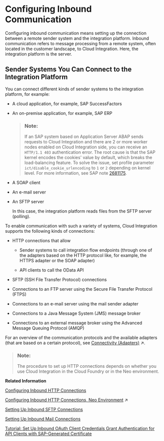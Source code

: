 <!-- loio62690e524ddc4b9b9fb95a25928a08b0 -->

# Configuring Inbound Communication

Configuring inbound communication means setting up the connection between a remote sender system and the integration platform. Inbound communication refers to message processing from a remote system, often located in the customer landscape, to Cloud Integration. Here, the integration platform is the server.



## Sender Systems You Can Connect to the Integration Platform

You can connect different kinds of sender systems to the integration platform, for example:

-   A cloud application, for example, SAP SuccessFactors

-   An on-premise application, for example, SAP ERP

    > ### Note:  
    > If an SAP system based on Application Server ABAP sends requests to Cloud Integration and there are 2 or more worker nodes enabled on Cloud Integration side, you can receive an `HTTP/1.1 403` authentication error. The root cause is that the SAP kernel encodes the cookies' value by default, which breaks the load-balancing feature. To solve the issue, set profile parameter `ict/disable_cookie_urlencoding` to `1` or `2` depending on kernel level. For more information, see SAP note [2681175](https://launchpad.support.sap.com/#/notes/2681175).

-   A SOAP client

-   An e-mail server

-   An SFTP server

    In this case, the integration platform reads files from the SFTP server \(polling\).


To enable communication with such a variety of systems, Cloud Integration supports the following kinds of connections:

-   HTTP connections that allow

    -   Sender systems to call integration flow endpoints \(through one of the adapters based on the HTTP protocol like, for example, the HTTPS adapter or the SOAP adapter\)

    -   API clients to call the OData API


-   SFTP \(SSH File Transfer Protocol\) connections

-   Connections to an FTP server using the Secure File Transfer Protocol \(FTPS\)

-   Connections to an e-mail server using the mail sender adapter

-   Connections to a Java Message System \(JMS\) message broker

-   Connections to an external message broker using the Advanced Message Queuing Protocol \(AMQP\)


For an overview of the communication protocols and the available adapters \(that are based on a certain protocol\), see [Connectivity (Adapters)](https://help.sap.com/viewer/368c481cd6954bdfa5d0435479fd4eaf/IAT/en-US/55325f2a722c4f67bb7752b369b09ff8.html "You have the option to specify which technical protocols should be used to connect a sender or a receiver to the tenant.") :arrow_upper_right:.

> ### Note:  
> The procedure to set up HTTP connections depends on whether you use Cloud Integration in the Cloud Foundry or in the Neo environment.

**Related Information**  


[Configuring Inbound HTTP Connections](configuring-inbound-http-connections-f568400.md "")

[Configuring Inbound HTTP Connections, Neo Environment](https://help.sap.com/viewer/368c481cd6954bdfa5d0435479fd4eaf/IAT/en-US/bd1dbc4ba360426ab2244a9ae441ded6.html "") :arrow_upper_right:

[Setting Up Inbound SFTP Connections](setting-up-inbound-sftp-connections-d8fb958.md "Using the sender SFTP adapter, you connect an SAP Integration Suite tenant with an SFTP server so that the tenant can read data from the SFTP server (in a process referred to as polling).")

[Setting Up Inbound Mail Connections](setting-up-inbound-mail-connections-6ad4956.md "Using the mail sender adapter, you connect the tenant with an e-mail server so that the tenant can read data from the e-mail server (in a process referred to as polling).")

[Tutorial: Set Up Inbound OAuth Client Credentials Grant Authentication for API Clients with SAP-Generated Certificate](https://developers.sap.com/tutorials/btp-integration-suite-oauth-client-certificate.html)

